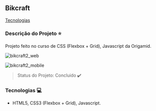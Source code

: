 ## Bikcraft

[Tecnologias](#tecnologias-computer)

### Descrição do Projeto :star:

Projeto feito no curso de CSS (Flexbox + Grid), Javascript da Origamid.

![bikcraft2_web](https://user-images.githubusercontent.com/98993736/191189791-8571706b-96a0-4722-9dfe-d7717061f4ac.png)

![bikcraft2_mobile](https://user-images.githubusercontent.com/98993736/191189887-5e37e03f-5733-4bf6-8961-0447e7a35b32.png)

> Status do Projeto: Concluido :heavy_check_mark:

### Tecnologias :computer:

- HTML5, CSS3 (Flexbox + Grid), Javascript.


